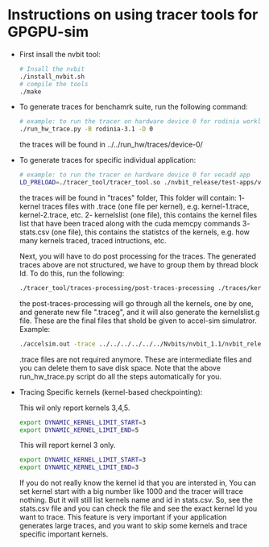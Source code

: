 # Instructions on using tracer tools for GPGPU-sim 

* First insall the nvbit tool:
    ```bash
    # Insall the nvbit
    ./install_nvbit.sh
    # compile the tools
    ./make
    ```
* To generate traces for benchamrk suite, run the following command:
    ```bash
    # example: to run the tracer on hardware device 0 for rodinia workloads
    ./run_hw_trace.py -B rodinia-3.1 -D 0
    ```
    the traces will be found in ../../run_hw/traces/device-0/

* To generate traces for specific individual application:
    ```bash
    # example: to run the tracer on hardware device 0 for vecadd app
    LD_PRELOAD=./tracer_tool/tracer_tool.so ./nvbit_release/test-apps/vectoradd/vectoradd
    ```
    the traces will be found in "traces" folder, This folder will contain:
    1- kernel traces files with .trace (one file per kernel), e.g. kernel-1.trace, kernel-2.trace, etc.
    2- kernelslist (one file), this contains the kernel files list that have been traced along with the cuda memcpy commands
    3- stats.csv (one file), this contains the statistcs of the kernels, e.g. how many kernels traced, traced intructions, etc.

    Next, you will have to do post processing for the traces. The generated traces above are not structured, we have to group them by thread block Id. To do this, run the following:

    ```bash
    ./tracer_tool/traces-processing/post-traces-processing ./traces/kernelslist
    ```

    the post-traces-processing will go through all the kernels, one by one, and generate new file ".traceg", and it will also generate the kernelslist.g file. These are the final files that shold be given to accel-sim simulatror. Example:

    ```bash
    ./accelsim.out -trace ../../../../../../Nvbits/nvbit_1.1/nvbit_release/traces/kernelslist.g 
    ```

    .trace files are not required anymore. These are intermediate files and you can delete them to save disk space. 
    Note that the above run_hw_trace.py script do all the steps automatically for you.

* Tracing Specific kernels (kernel-based checkpointing):

    This wil only report kernels 3,4,5.
    ```bash
    export DYNAMIC_KERNEL_LIMIT_START=3
    export DYNAMIC_KERNEL_LIMIT_END=5
    ```

    This will report kernel 3 only.
    ```bash
    export DYNAMIC_KERNEL_LIMIT_START=3
    export DYNAMIC_KERNEL_LIMIT_END=3
    ```

    If you do not really know the kernel id that you are intersted in, You can set kernel start with a big number like 1000 and the tracer will trace nothing. But it will still list kernels name and id in stats.csv. So, see the stats.csv file and you can check the file and see the exact kernel Id you want to trace. This feature is very important if your application generates large traces, and you want to skip some kernels and trace specific important kernels.

